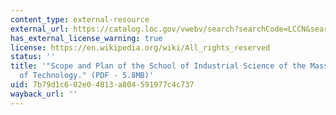 ```yaml
---
content_type: external-resource
external_url: https://catalog.loc.gov/vwebv/search?searchCode=LCCN&searchArg=ca%2009002585&searchType=1&permalink=y
has_external_license_warning: true
license: https://en.wikipedia.org/wiki/All_rights_reserved
status: ''
title: '"Scope and Plan of the School of Industrial Science of the Massachusetts Institute
  of Technology." (PDF - 5.8MB)'
uid: 7b79d1c6-02e0-4813-a804-591977c4c737
wayback_url: ''
---
```

